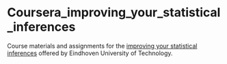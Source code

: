 # Coursera_improving_your_statistical_inferences

Course materials and assignments for the [improving your statistical inferences](https://www.coursera.org/learn/statistical-inferences/) offered by Eindhoven University of Technology.
